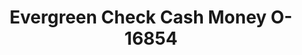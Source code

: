 ---
f_zip-code: 77477
f_state-code: TX
title: Evergreen Check Cash Money O-16854
f_phone: 281-530-0722
f_city-only: Stafford
f_address: 12343 Murphy Rd Stafford
f_location-unique-id: '16854'
slug: evergreen-check-cash-money-o-16854
updated-on: '2024-05-30T13:46:58.046Z'
created-on: '2024-05-30T13:36:59.803Z'
published-on: '2024-05-30T13:54:32.469Z'
f_city-state: cms/city/stafford-tx.md
f_company: cms/company/evergreen-check-cash-money-o.md
f_state: cms/state/texas.md
layout: '[payday-loan].html'
tags: payday-loan
---